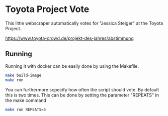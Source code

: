 # Toyota Project Vote

This little webscraper automatically votes for "Jessica Steiger" at the Toyota Project.

https://www.toyota-crowd.de/projekt-des-jahres/abstimmung

## Running

Running it with docker can be easily done by using the Makefile.

```bash
make build-image
make run
```

You can furthermore scpecify how often the script should vote. 
By default this is two times.
This can be done by setting the parameter "REPEATS" in the make command

```bash
make run REPEATS=5
```

